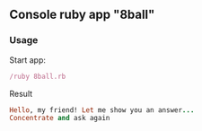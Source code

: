 Console ruby app "8ball"
---
### Usage
Start app:
```ruby
/ruby 8ball.rb
```
Result

```ruby
Hello, my friend! Let me show you an answer... 
Concentrate and ask again
```